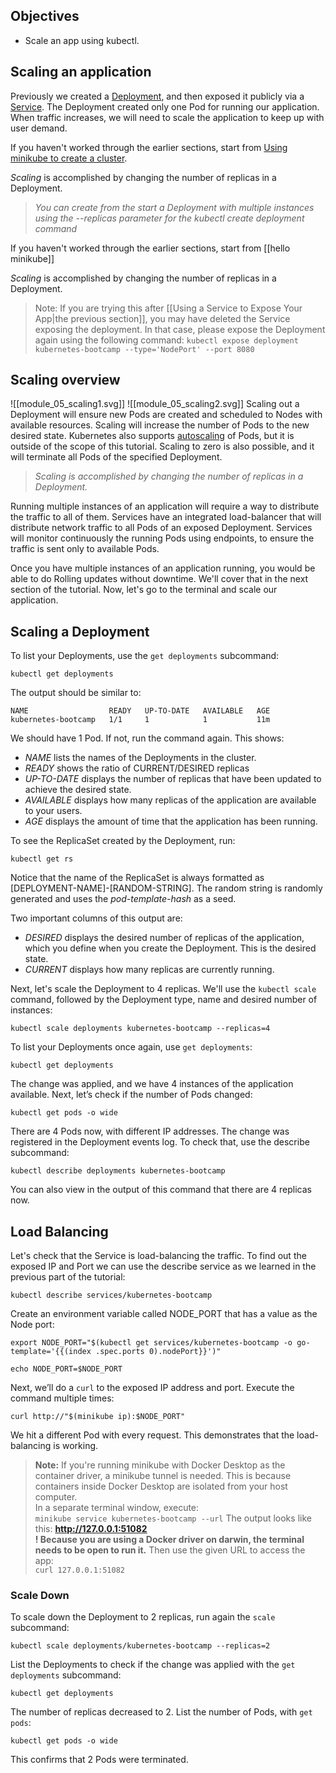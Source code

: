 ## Objectives

- Scale an app using kubectl.

## Scaling an application

Previously we created a [Deployment](https://kubernetes.io/docs/concepts/workloads/controllers/deployment/), and then exposed it publicly via a [Service](https://kubernetes.io/docs/concepts/services-networking/service/). The Deployment created only one Pod for running our application. When traffic increases, we will need to scale the application to keep up with user demand.

If you haven't worked through the earlier sections, start from [Using minikube to create a cluster](https://kubernetes.io/docs/tutorials/kubernetes-basics/create-cluster/cluster-intro/).

_Scaling_ is accomplished by changing the number of replicas in a Deployment.

>_You can create from the start a Deployment with multiple instances using the --replicas parameter for the kubectl create deployment command_

If you haven't worked through the earlier sections, start from [[hello minikube]]

_Scaling_ is accomplished by changing the number of replicas in a Deployment.

> Note:
> If you are trying this after [[Using a Service to Expose Your App|the previous section]], you may have deleted the Service exposing the deployment. In that case, please expose the Deployment again using the following command:
> `kubectl expose deployment kubernetes-bootcamp --type='NodePort' --port 8080`

## Scaling overview
![[module_05_scaling1.svg]]
![[module_05_scaling2.svg]]
Scaling out a Deployment will ensure new Pods are created and scheduled to Nodes with available resources. Scaling will increase the number of Pods to the new desired state. Kubernetes also supports [autoscaling](https://kubernetes.io/docs/tasks/run-application/horizontal-pod-autoscale/) of Pods, but it is outside of the scope of this tutorial. Scaling to zero is also possible, and it will terminate all Pods of the specified Deployment.

>_Scaling is accomplished by changing the number of replicas in a Deployment._

Running multiple instances of an application will require a way to distribute the traffic to all of them. Services have an integrated load-balancer that will distribute network traffic to all Pods of an exposed Deployment. Services will monitor continuously the running Pods using endpoints, to ensure the traffic is sent only to available Pods.

Once you have multiple instances of an application running, you would be able to do Rolling updates without downtime. We'll cover that in the next section of the tutorial. Now, let's go to the terminal and scale our application.

## Scaling a Deployment

To list your Deployments, use the `get deployments` subcommand:

`kubectl get deployments`

The output should be similar to:

```
NAME                  READY   UP-TO-DATE   AVAILABLE   AGE
kubernetes-bootcamp   1/1     1            1           11m
```

We should have 1 Pod. If not, run the command again. This shows:
- _NAME_ lists the names of the Deployments in the cluster.
- _READY_ shows the ratio of CURRENT/DESIRED replicas
- _UP-TO-DATE_ displays the number of replicas that have been updated to achieve the desired state.
- _AVAILABLE_ displays how many replicas of the application are available to your users.
- _AGE_ displays the amount of time that the application has been running.

To see the ReplicaSet created by the Deployment, run:

`kubectl get rs`

Notice that the name of the ReplicaSet is always formatted as \[DEPLOYMENT-NAME\]-\[RANDOM-STRING\]. The random string is randomly generated and uses the _pod-template-hash_ as a seed.

Two important columns of this output are:
- _DESIRED_ displays the desired number of replicas of the application, which you define when you create the Deployment. This is the desired state.
- _CURRENT_ displays how many replicas are currently running.

Next, let's scale the Deployment to 4 replicas. We'll use the `kubectl scale` command, followed by the Deployment type, name and desired number of instances:

`kubectl scale deployments kubernetes-bootcamp --replicas=4`

To list your Deployments once again, use `get deployments`:

`kubectl get deployments`

The change was applied, and we have 4 instances of the application available. Next, let’s check if the number of Pods changed:

`kubectl get pods -o wide`

There are 4 Pods now, with different IP addresses. The change was registered in the Deployment events log. To check that, use the describe subcommand:

`kubectl describe deployments kubernetes-bootcamp`

You can also view in the output of this command that there are 4 replicas now.

## Load Balancing

Let's check that the Service is load-balancing the traffic. To find out the exposed IP and Port we can use the describe service as we learned in the previous part of the tutorial:

`kubectl describe services/kubernetes-bootcamp`

Create an environment variable called NODE_PORT that has a value as the Node port:

`export NODE_PORT="$(kubectl get services/kubernetes-bootcamp -o go-template='{{(index .spec.ports 0).nodePort}}')"`

`echo NODE_PORT=$NODE_PORT`

Next, we’ll do a `curl` to the exposed IP address and port. Execute the command multiple times:

`curl http://"$(minikube ip):$NODE_PORT"`

We hit a different Pod with every request. This demonstrates that the load-balancing is working.

>**Note:**
 If you're running minikube with Docker Desktop as the container driver, a minikube tunnel is needed. This is because containers inside Docker Desktop are isolated from your host computer.  
 In a separate terminal window, execute:  
 `minikube service kubernetes-bootcamp --url`
 The output looks like this:
 **http://127.0.0.1:51082  
 !  Because you are using a Docker driver on darwin, the terminal needs to be open to run it.**
 Then use the given URL to access the app:  
 `curl 127.0.0.1:51082`

### Scale Down

To scale down the Deployment to 2 replicas, run again the `scale` subcommand:

`kubectl scale deployments/kubernetes-bootcamp --replicas=2`

List the Deployments to check if the change was applied with the `get deployments` subcommand:

`kubectl get deployments`

The number of replicas decreased to 2. List the number of Pods, with `get pods`:

`kubectl get pods -o wide`

This confirms that 2 Pods were terminated.